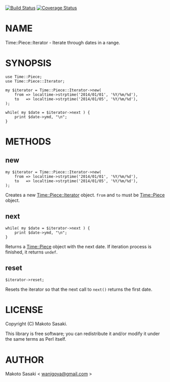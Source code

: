 [![Build Status](https://travis-ci.org/waniji/Time-Piece-Iterator.svg?branch=master)](https://travis-ci.org/waniji/Time-Piece-Iterator) [![Coverage Status](https://img.shields.io/coveralls/waniji/Time-Piece-Iterator/master.svg)](https://coveralls.io/r/waniji/Time-Piece-Iterator?branch=master)
# NAME

Time::Piece::Iterator - Iterate through dates in a range.

# SYNOPSIS

    use Time::Piece;
    use Time::Piece::Iterator;

    my $iterator = Time::Piece::Iterator->new(
        from => localtime->strptime('2014/01/01', '%Y/%m/%d'),
        to   => localtime->strptime('2014/01/05', '%Y/%m/%d'),
    );

    while( my $date = $iterator->next ) {
        print $date->ymd, "\n";
    }

# METHODS

## new

    my $iterator = Time::Piece::Iterator->new(
        from => localtime->strptime('2014/01/01', '%Y/%m/%d'),
        to   => localtime->strptime('2014/01/05', '%Y/%m/%d'),
    );

Creates a new [Time::Piece::Iterator](https://metacpan.org/pod/Time::Piece::Iterator) object. `from` and `to` must be [Time::Piece](https://metacpan.org/pod/Time::Piece) object.

## next

    while( my $date = $iterator->next ) {
        print $date->ymd, "\n";
    }

Returns a [Time::Piece](https://metacpan.org/pod/Time::Piece) object with the next date. If iteration process is finished, it returns `undef`.

## reset

    $iterator->reset;

Resets the iterator so that the next call to `next()` returns the first date.

# LICENSE

Copyright (C) Makoto Sasaki.

This library is free software; you can redistribute it and/or modify
it under the same terms as Perl itself.

# AUTHOR

Makoto Sasaki < wanigoya@gmail.com >
